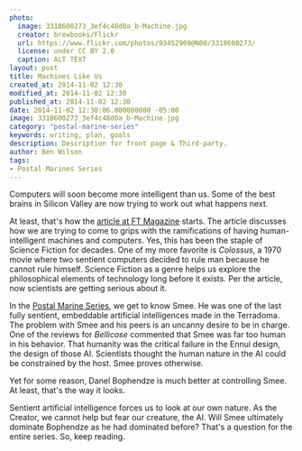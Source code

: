 ```yaml
---
photo:
  image: 3318600273_3ef4c48d0a_b-Machine.jpg
  creator: brewbooks/Flickr
  url: https://www.flickr.com/photos/93452909@N00/3318600273/
  license: under CC BY 2.0
  caption: ALT TEXT
layout: post
title: Machines Like Us
created_at: 2014-11-02 12:30
modified_at: 2014-11-02 12:30
published_at: 2014-11-02 12:30
date: 2014-11-02 12:30:06.000000000 -05:00
image: 3318600273_3ef4c48d0a_b-Machine.jpg
category: "postal-marine-series"
keywords: writing, plan, goals
description: Description for front page & Third-party.
author: Ben Wilson
tags:
- Postal Marines Series
---
```

Computers will soon become more intelligent than us. Some of the best brains in Silicon Valley are now trying to work out what happens next.

<!-- more -->

At least, that's how the [article at FT Magazine](http://www.ft.com/cms/s/2/abc942cc-5fb3-11e4-8c27-00144feabdc0.html) starts. The article discusses how we are trying to come to grips with the ramifications of having human-intelligent machines and computers. Yes, this has been the staple of Science Fiction for decades. One of my more favorite is *Colossus*, a 1970 movie where two sentient computers decided to rule man because he cannot rule himself. Science Fiction as a genre helps us explore the philosophical elements of technology long before it exists. Per the article, now scientists are getting serious about it.

In the [Postal Marine Series](/books), we get to know Smee. He was one of the last fully sentient, embeddable artificial intelligences made in the Terradoma. The problem with Smee and his peers is an uncanny desire to be in charge. One of the reviews for *Bellicose* commented that Smee was far too human in his behavior. That humanity was the critical failure in the Ennui design, the design of those AI. Scientists thought the human nature in the AI could be constrained by the host. Smee proves otherwise.

Yet for some reason, Danel Bophendze is much better at controlling Smee. At least, that's the way it looks. 

Sentient artificial intelligence forces us to look at our own nature. As the Creator, we cannot help but fear our creature, the AI. Will Smee ultimately dominate Bophendze as he had dominated before? That's a question for the entire series. So, keep reading.
